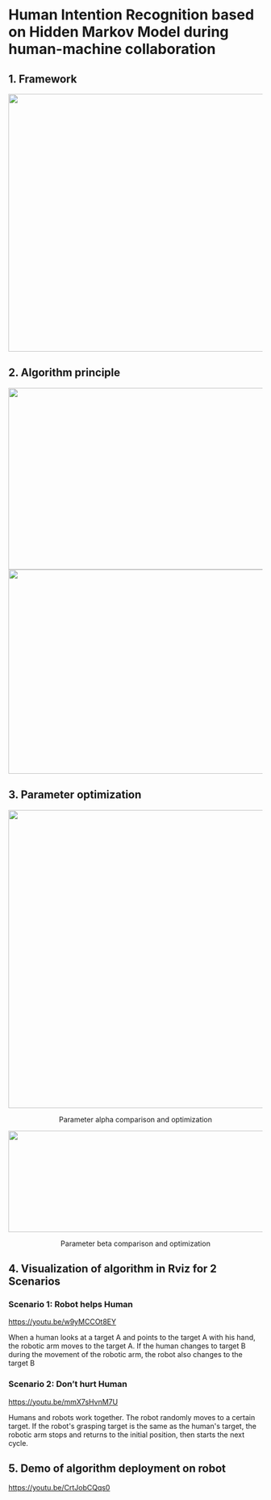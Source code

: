 # Human Intention Recognition based on Hidden Markov Model during human-machine collaboration

## 1. Framework
<div align=center><img width="781" height="511" src="https://github.com/Make0930/Human_Intent_Recognition_Project/blob/master/IMG/Framework.png"/></div>

## 2. Algorithm principle
<div align=center><img width="781" height="360" src="https://github.com/Make0930/Human_Intent_Recognition_Project/blob/master/IMG/Algorithm-Principle-1.png"/></div>
<div align=center><img width="781" height="405" src="https://github.com/Make0930/Human_Intent_Recognition_Project/blob/master/IMG/Algorithm-Principle-2.png"/></div>

## 3. Parameter optimization
<div align=center><img width="781" height="591" src="https://github.com/Make0930/Human_Intent_Recognition_Project/blob/master/IMG/Parameter_a_Compare.jpg"/></div>
<p align="center">Parameter alpha comparison and optimization</p>

<div align=center><img width="781" height="201" src="https://github.com/Make0930/Human_Intent_Recognition_Project/blob/master/IMG/Parameter_beta_Compare.jpg"/></div>
<p align="center">Parameter beta comparison and optimization</p>

## 4. Visualization of algorithm in Rviz for 2 Scenarios
### Scenario 1: Robot helps Human
https://youtu.be/w9yMCCOt8EY

When a human looks at a target A and points to the target A with his hand, the 
     robotic arm moves to the target A. If the human changes to target B during 
     the movement of the robotic arm, the robot also changes to the target B
     
### Scenario 2: Don’t hurt Human
https://youtu.be/mmX7sHvnM7U

Humans and robots work together. The robot randomly moves to a certain target. 
     If the robot's grasping target is the same as the human's target, the robotic arm 
     stops and returns to the initial position, then starts the next cycle.





## 5. Demo of algorithm deployment on robot
https://youtu.be/CrtJobCQqs0
